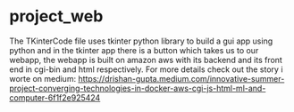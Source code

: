 # project_web
The TKinterCode file uses tkinter python library to build a gui app using python and in the tkinter app there is a button which takes us to our webapp, the webapp is built on amazon aws with its backend and its front end in cgi-bin and html respectively.
For more details check out the story i worte on medium: 
https://drishan-gupta.medium.com/innovative-summer-project-converging-technologies-in-docker-aws-cgi-js-html-ml-and-computer-6f1f2e925424
